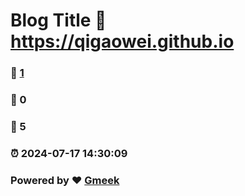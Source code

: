 # Blog Title :link: https://qigaowei.github.io 
### :page_facing_up: [1](https://qigaowei.github.io/tag.html) 
### :speech_balloon: 0 
### :hibiscus: 5 
### :alarm_clock: 2024-07-17 14:30:09 
### Powered by :heart: [Gmeek](https://github.com/Meekdai/Gmeek)
